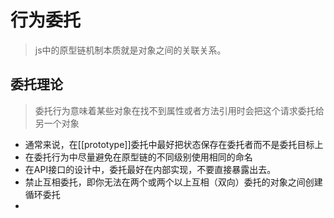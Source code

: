 # 行为委托
> js中的原型链机制本质就是对象之间的关联关系。
## 委托理论
> 委托行为意味着某些对象在找不到属性或者方法引用时会把这个请求委托给另一个对象
+ 通常来说，在[[prototype]]委托中最好把状态保存在委托者而不是委托目标上
+ 在委托行为中尽量避免在原型链的不同级别使用相同的命名
+ 在API接口的设计中，委托最好在内部实现，不要直接暴露出去。
+ 禁止互相委托，即你无法在两个或两个以上互相（双向）委托的对象之间创建循环委托
+ 